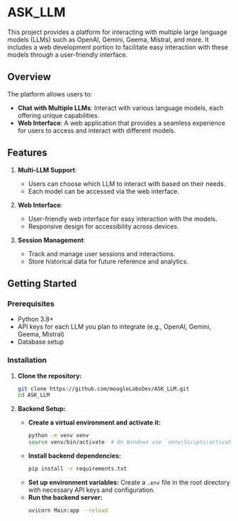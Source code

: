 # ASK_LLM

This project provides a platform for interacting with multiple large language models (LLMs) such as OpenAI, Gemini, Geema, Mistral, and more. It includes a web development portion to facilitate easy interaction with these models through a user-friendly interface.

## Overview

The platform allows users to:
- **Chat with Multiple LLMs**: Interact with various language models, each offering unique capabilities.
- **Web Interface**: A web application that provides a seamless experience for users to access and interact with different models.

## Features

1. **Multi-LLM Support**: 
   - Users can choose which LLM to interact with based on their needs.
   - Each model can be accessed via the web interface.

2. **Web Interface**:
   - User-friendly web interface for easy interaction with the models.
   - Responsive design for accessibility across devices.

3. **Session Management**:
   - Track and manage user sessions and interactions.
   - Store historical data for future reference and analytics.

## Getting Started

### Prerequisites

- Python 3.8+
- API keys for each LLM you plan to integrate (e.g., OpenAI, Gemini, Geema, Mistral)
- Database setup

### Installation

1. **Clone the repository:**
   ```sh
   git clone https://github.com/moogleLabsDev/ASK_LLM.git
   cd ASK_LLM
   ```

2. **Backend Setup:**
   - **Create a virtual environment and activate it:**
     ```sh
     python -m venv venv
     source venv/bin/activate  # On Windows use `venv\Scripts\activate`
     ```
   - **Install backend dependencies:**
     ```sh
     pip install -r requirements.txt
     ```
   - **Set up environment variables:**
     Create a `.env` file in the root directory with necessary API keys and configuration.
   - **Run the backend server:**
     ```sh
     uvicorn Main:app --reload
     ```


